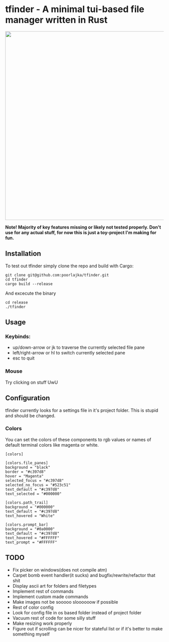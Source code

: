 # tfinder - A minimal tui-based file manager written in Rust  

<p align="center">
<img src="preview.gif" width="600">
</p>

**Note! Majority of key features missing or likely not tested properly. Don't use for any actual stuff, for now this is just a toy-project I'm making for fun.**

## Installation

To test out tfinder simply clone the repo and build with Cargo:

```shell
git clone git@github.com:poorlajka/tfinder.git
cd tfinder
cargo build --release
```

And excecute the binary

```shell
cd release
./tfinder
```


## Usage


### Keybinds:

* up/down-arrow or jk to traverse the currently selected file pane
* left/right-arrow or hl to switch currently selected pane
* esc to quit

### Mouse

Try clicking on stuff UwU

## Configuration

tfinder currently looks for a settings file in it's project folder. This is stupid and should be changed.

### Colors

You can set the colors of these components to rgb values or names of default terminal colors like magenta or white.

```
[colors]

[colors.file_panes]
background = "black" 
border = "#c397d8" 
hover = "Magenta" 
selected_focus = "#c397d8" 
selected_no_focus = "#523c51" 
text_default = "#c397d8" 
text_selected = "#000000" 

[colors.path_trail]
background = "#000000" 
text_default = "#c397d8" 
text_hovered = "White" 

[colors.prompt_bar]
background = "#0a0000" 
text_default = "#c397d8" 
text_hovered = "#FFFFFF" 
text_prompt = "#FFFFFF" 
```

## TODO

* Fix picker on windows(does not compile atm)
* Carpet bomb event handler(it sucks) and bugfix/rewrite/refactor that shit
* Display ascii art for folders and filetypes
* Implement rest of commands
* Implement custom made commands
* Make images not be sooooo sloooooow if possible
* Rest of color config
* Look for config file in os based folder instead of project folder
* Vacuum rest of code for some silly stuff
* Make resizing work properly
* Figure out if scrolling can be nicer for stateful list or if it's better to make something myself
